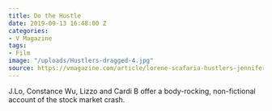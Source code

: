 ```yaml
---
title: Do the Hustle
date: 2019-09-13 16:48:00 Z
categories:
- V Magazine
tags:
- Film
image: "/uploads/Hustlers-dragged-4.jpg"
source: https://vmagazine.com/article/lorene-scafaria-hustlers-jennifer-lopez-bikini/
---
```


J.Lo, Constance Wu, Lizzo and Cardi B offer a body-rocking, non-fictional account of the stock market crash.